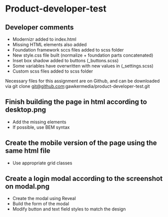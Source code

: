 # Product-developer-test

## Developer comments
* Modernizr added to index.html
* Missing HTML elements also added
* Foundation framework sccs files added to scss folder
* New style.css file built (normalize + foundation parts concatenated) 
* Inset box shadow added to buttons (_buttons.scss)
* Some variables have overwritten with new values in (_settings.scss)
* Custom scss files added to scss folder

Necessary files for this assignment are on Github, and can be downloaded via 
git clone git@github.com:gawkermedia/product-developer-test.git

## Finish building the page in html according to desktop.png
* Add the missing elements
* If possible, use BEM syntax

## Create the mobile version of the page using the same html file
* Use appropriate grid classes

## Create a login modal according to the screenshot on modal.png
* Create the modal using Reveal
* Build the form of the modal
* Modify button and text field styles to match the design

